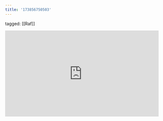 ```yaml
---
title: '173856750503'
---
```

tagged: [[Raf]]
<iframe allow="accelerometer; autoplay; clipboard-write; encrypted-media; gyroscope; picture-in-picture" allowfullscreen="" frameborder="0" height="281" id="youtube_iframe" src="https://www.youtube.com/embed/1_TQjEn6cpQ?feature=oembed&amp;enablejsapi=1&amp;origin=https://safe.txmblr.com&amp;wmode=opaque" width="500"></iframe>